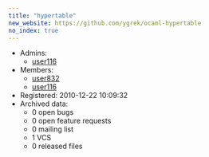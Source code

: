 ```yaml
---
title: "hypertable"
new_website: https://github.com/ygrek/ocaml-hypertable
no_index: true
---
```


* Admins:
  * [user116](/users/user116)
* Members:
  * [user832](/users/user832)
  * [user116](/users/user116)
* Registered: 2010-12-22 10:09:32
* Archived data:
  * 0 open bugs
  * 0 open feature requests
  * 0 mailing list
  * 1 VCS
  * 0 released files
